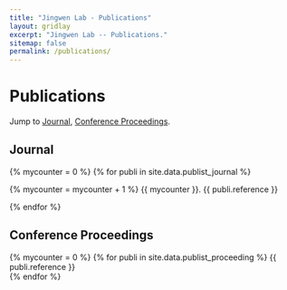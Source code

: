 ```yaml
---
title: "Jingwen Lab - Publications"
layout: gridlay
excerpt: "Jingwen Lab -- Publications."
sitemap: false
permalink: /publications/
---
```


# Publications

Jump to [Journal](#journal), [Conference Proceedings](#proceedings).

## Journal<a name="journal"></a>
{% mycounter = 0 %}
{% for publi in site.data.publist_journal %}

  {% mycounter = mycounter + 1 %}
  {{ mycounter }}. {{ publi.reference }} <br />
  
{% endfor %}

## Conference Proceedings<a name="proceedings"></a>
{% mycounter = 0 %}
{% for publi in site.data.publist_proceeding %}
  {{ publi.reference }} <br />
{% endfor %}
